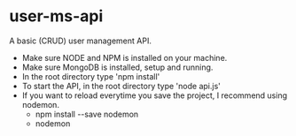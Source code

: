 # user-ms-api
A basic (CRUD) user management API.

- Make sure NODE and NPM is installed on your machine.
- Make sure MongoDB is installed, setup and running.
- In the root directory type 'npm install'
- To start the API, in the root directory type 'node api.js'
- If you want to reload everytime you save the project, I recommend using nodemon.
  - npm install --save nodemon
  - nodemon
